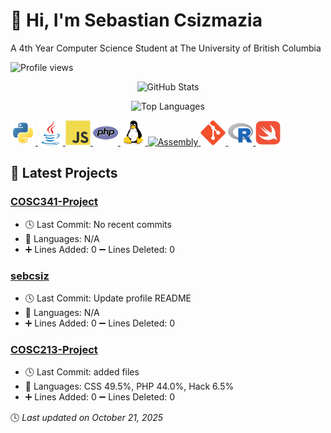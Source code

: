# 👋 Hi, I'm Sebastian Csizmazia

A 4th Year Computer Science Student at The University of British Columbia

![Profile views](https://komarev.com/ghpvc/?username=sebcsiz&label=Profile%20views&color=0e75b6&style=flat)

<p align="center"><img src="https://github-readme-stats.vercel.app/api?username=sebcsiz&show_icons=true&theme=radical" alt="GitHub Stats" /></p>
<p align="center"><img src="https://github-readme-stats.vercel.app/api/top-langs/?username=sebcsiz&layout=compact&theme=radical" alt="Top Languages" /></p>


<!-- Tech / Tools -->

<a href="https://www.python.org" target="_blank">
  <img src="https://raw.githubusercontent.com/devicons/devicon/master/icons/python/python-original.svg" alt="Python" width="40" height="40"/>
</a>

<a href="https://www.java.com" target="_blank">
  <img src="https://raw.githubusercontent.com/devicons/devicon/master/icons/java/java-original.svg" alt="Java" width="40" height="40"/>
</a>

<a href="https://developer.mozilla.org/en-US/docs/Web/JavaScript" target="_blank">
  <img src="https://raw.githubusercontent.com/devicons/devicon/master/icons/javascript/javascript-original.svg" alt="JavaScript" width="40" height="40"/>
</a>

<a href="https://www.php.net" target="_blank">
  <img src="https://raw.githubusercontent.com/devicons/devicon/master/icons/php/php-original.svg" alt="PHP" width="40" height="40"/>
</a>

<a href="https://www.linux.org" target="_blank">
  <img src="https://raw.githubusercontent.com/devicons/devicon/master/icons/linux/linux-original.svg" alt="Linux" width="40" height="40"/>
</a>

<a href="https://en.wikipedia.org/wiki/Assembly_language" target="_blank">
  <img src="https://www.svgrepo.com/show/373445/assembly.svg" alt="Assembly" width="40" height="40"/>
</a>

<a href="https://git-scm.com/" target="_blank">
  <img src="https://raw.githubusercontent.com/devicons/devicon/master/icons/git/git-original.svg" alt="Git" width="40" height="40"/>
</a>

<a href="https://www.r-project.org/" target="_blank">
  <img src="https://raw.githubusercontent.com/devicons/devicon/master/icons/r/r-original.svg" alt="R" width="40" height="40"/>
</a>

<a href="https://developer.apple.com/swift/" target="_blank">
  <img src="https://raw.githubusercontent.com/devicons/devicon/master/icons/swift/swift-original.svg" alt="Swift" width="40" height="40"/>
</a>


## 🧠 Latest Projects


### [COSC341-Project](https://github.com/sebcsiz/COSC341-Project)
- 🕓 Last Commit: No recent commits
- 🧮 Languages: N/A
- ➕ Lines Added: 0  ➖ Lines Deleted: 0

### [sebcsiz](https://github.com/sebcsiz/sebcsiz)
- 🕓 Last Commit: Update profile README
- 🧮 Languages: N/A
- ➕ Lines Added: 0  ➖ Lines Deleted: 0

### [COSC213-Project](https://github.com/sebcsiz/COSC213-Project)
- 🕓 Last Commit: added files
- 🧮 Languages: CSS 49.5%, PHP 44.0%, Hack 6.5%
- ➕ Lines Added: 0  ➖ Lines Deleted: 0


🕓 _Last updated on October 21, 2025_